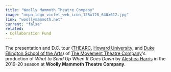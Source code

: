 ```yaml
---
title: "Woolly Mammoth Theatre Company"
image: "nnpn_logo_violet_web_icon_128x128_640x612.jpg"
link: "woollymammoth.net"
current: "false"
related:
- Collaboration Fund
---
```


The presentation and D.C. tour ([THEARC](https://bbardc.org/project/thearc/), [Howard University](https://theatrearts.howard.edu/), and [Duke Ellington School of the Arts](http://www.ellingtonschool.org/)) of <a href="https://www.themovementtheatrecompany.org/" rel="nofollow">The Movement Theatre Company</a>'s production of *What to Send Up When It Goes Down* by <a href="https://www.bagofbeans.net/" rel="nofollow">Aleshea Harris</a> in the 2019-20 season at **Woolly Mammoth Theatre Company**. 

